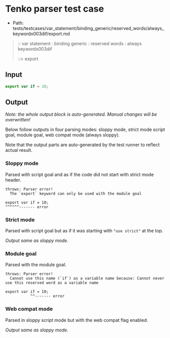 # Tenko parser test case

- Path: tests/testcases/var_statement/binding_generic/reserved_words/always_keywordx003dif/export.md

> :: var statement : binding generic : reserved words : always keywordx003dif
>
> ::> export

## Input

`````js
export var if = 10;
`````

## Output

_Note: the whole output block is auto-generated. Manual changes will be overwritten!_

Below follow outputs in four parsing modes: sloppy mode, strict mode script goal, module goal, web compat mode (always sloppy).

Note that the output parts are auto-generated by the test runner to reflect actual result.

### Sloppy mode

Parsed with script goal and as if the code did not start with strict mode header.

`````
throws: Parser error!
  The `export` keyword can only be used with the module goal

export var if = 10;
^^^^^^------- error
`````

### Strict mode

Parsed with script goal but as if it was starting with `"use strict"` at the top.

_Output same as sloppy mode._

### Module goal

Parsed with the module goal.

`````
throws: Parser error!
  Cannot use this name (`if`) as a variable name because: Cannot never use this reserved word as a variable name

export var if = 10;
           ^^------- error
`````


### Web compat mode

Parsed in sloppy script mode but with the web compat flag enabled.

_Output same as sloppy mode._
